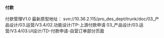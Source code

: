 #### 付款
付款管理V1.0 最新原型地址：
svn://10.36.2.115/pro_des_dept/trunk/doc/03_产品设计/03.运营/V3.4/02.功能设计/TP-上游付款申请
03_产品设计/03.运营/V3.4/03.UI设计/TD-付款申请-自营订单部分页面
